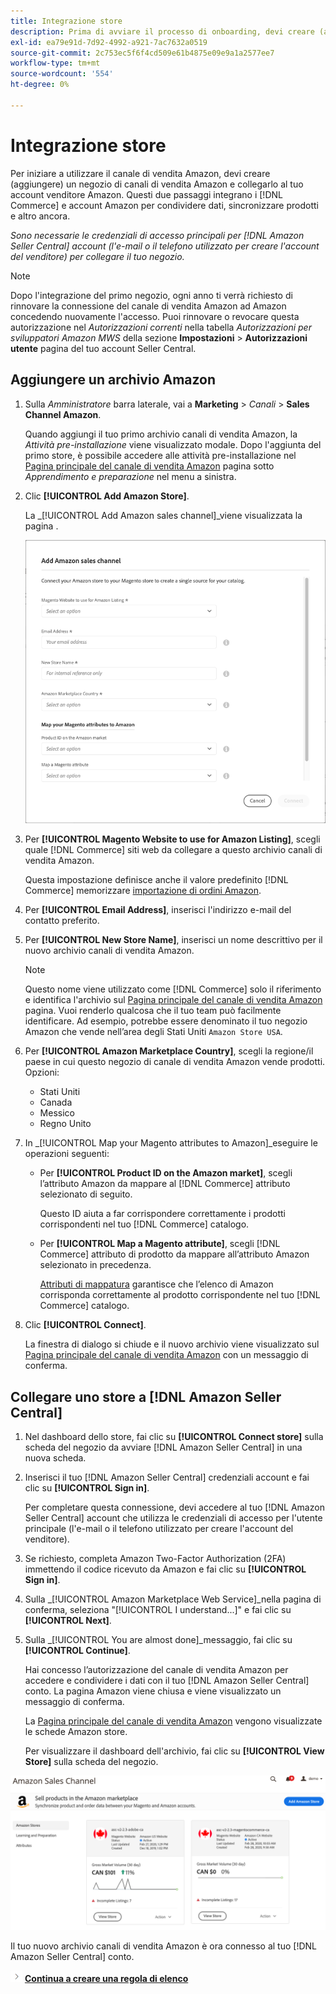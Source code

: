 ```yaml
---
title: Integrazione store
description: Prima di avviare il processo di onboarding, devi creare (aggiungere) un archivio Sales Channel Amazon e connetterlo al tuo account venditore Amazon.
exl-id: ea79e91d-7d92-4992-a921-7ac7632a0519
source-git-commit: 2c753ec5f6f4cd509e61b4875e09e9a1a2577ee7
workflow-type: tm+mt
source-wordcount: '554'
ht-degree: 0%

---
```


# Integrazione store

Per iniziare a utilizzare il canale di vendita Amazon, devi creare (aggiungere) un negozio di canali di vendita Amazon e collegarlo al tuo account venditore Amazon. Questi due passaggi integrano i [!DNL Commerce] e account Amazon per condividere dati, sincronizzare prodotti e altro ancora.

_Sono necessarie le credenziali di accesso principali per [!DNL Amazon Seller Central] account (l&#39;e-mail o il telefono utilizzato per creare l&#39;account del venditore) per collegare il tuo negozio._

>[!NOTE]
>
>Dopo l&#39;integrazione del primo negozio, ogni anno ti verrà richiesto di rinnovare la connessione del canale di vendita Amazon ad Amazon concedendo nuovamente l&#39;accesso. Puoi rinnovare o revocare questa autorizzazione nel _Autorizzazioni correnti_ nella tabella _Autorizzazioni per sviluppatori Amazon MWS_ della sezione **Impostazioni** > **Autorizzazioni utente** pagina del tuo account Seller Central.

## Aggiungere un archivio Amazon

1. Sulla _Amministratore_ barra laterale, vai a **Marketing** > _Canali_ > **Sales Channel Amazon**.

   Quando aggiungi il tuo primo archivio canali di vendita Amazon, la _Attività pre-installazione_ viene visualizzato modale. Dopo l&#39;aggiunta del primo store, è possibile accedere alle attività pre-installazione nel [Pagina principale del canale di vendita Amazon](./amazon-sales-channel-home.md) pagina sotto _Apprendimento e preparazione_ nel menu a sinistra.

1. Clic **[!UICONTROL Add Amazon Store]**.

   La _[!UICONTROL Add Amazon sales channel]_viene visualizzata la pagina .

   ![Aggiungi l&#39;archivio canali di vendita Amazon](assets/amazon-store-integration.png)

1. Per **[!UICONTROL Magento Website to use for Amazon Listing]**, scegli quale [!DNL Commerce] siti web da collegare a questo archivio canali di vendita Amazon.

   Questa impostazione definisce anche il valore predefinito [!DNL Commerce] memorizzare [importazione di ordini Amazon](./order-settings.md).

1. Per **[!UICONTROL Email Address]**, inserisci l&#39;indirizzo e-mail del contatto preferito.

1. Per **[!UICONTROL New Store Name]**, inserisci un nome descrittivo per il nuovo archivio canali di vendita Amazon.

   >[!NOTE]
   >
   >Questo nome viene utilizzato come [!DNL Commerce] solo il riferimento e identifica l&#39;archivio sul [Pagina principale del canale di vendita Amazon](./amazon-sales-channel-home.md) pagina. Vuoi renderlo qualcosa che il tuo team può facilmente identificare. Ad esempio, potrebbe essere denominato il tuo negozio Amazon che vende nell’area degli Stati Uniti `Amazon Store USA`.

1. Per **[!UICONTROL Amazon Marketplace Country]**, scegli la regione/il paese in cui questo negozio di canale di vendita Amazon vende prodotti. Opzioni:

   - Stati Uniti
   - Canada
   - Messico
   - Regno Unito

1. In _[!UICONTROL Map your Magento attributes to Amazon]_eseguire le operazioni seguenti:

   - Per **[!UICONTROL Product ID on the Amazon market]**, scegli l’attributo Amazon da mappare al [!DNL Commerce] attributo selezionato di seguito.

      Questo ID aiuta a far corrispondere correttamente i prodotti corrispondenti nel tuo [!DNL Commerce] catalogo.

   - Per **[!UICONTROL Map a Magento attribute]**, scegli [!DNL Commerce] attributo di prodotto da mappare all’attributo Amazon selezionato in precedenza.

      [Attributi di mappatura](./ob-creating-magento-attributes.md) garantisce che l’elenco di Amazon corrisponda correttamente al prodotto corrispondente nel tuo [!DNL Commerce] catalogo.

1. Clic **[!UICONTROL Connect]**.

   La finestra di dialogo si chiude e il nuovo archivio viene visualizzato sul [Pagina principale del canale di vendita Amazon](./amazon-sales-channel-home.md) con un messaggio di conferma.

## Collegare uno store a [!DNL Amazon Seller Central]

1. Nel dashboard dello store, fai clic su **[!UICONTROL Connect store]** sulla scheda del negozio da avviare [!DNL Amazon Seller Central] in una nuova scheda.

1. Inserisci il tuo [!DNL Amazon Seller Central] credenziali account e fai clic su **[!UICONTROL Sign in]**.

   Per completare questa connessione, devi accedere al tuo [!DNL Amazon Seller Central] account che utilizza le credenziali di accesso per l&#39;utente principale (l&#39;e-mail o il telefono utilizzato per creare l&#39;account del venditore).

1. Se richiesto, completa Amazon Two-Factor Authorization (2FA) immettendo il codice ricevuto da Amazon e fai clic su **[!UICONTROL Sign in]**.

1. Sulla _[!UICONTROL Amazon Marketplace Web Service]_nella pagina di conferma, seleziona &quot;[!UICONTROL I understand...]&quot; e fai clic su **[!UICONTROL Next]**.

1. Sulla _[!UICONTROL You are almost done]_messaggio, fai clic su **[!UICONTROL Continue]**.

   Hai concesso l’autorizzazione del canale di vendita Amazon per accedere e condividere i dati con il tuo [!DNL Amazon Seller Central] conto. La pagina Amazon viene chiusa e viene visualizzato un messaggio di conferma.

   La [Pagina principale del canale di vendita Amazon](./amazon-sales-channel-home.md) vengono visualizzate le schede Amazon store.

   Per visualizzare il dashboard dell&#39;archivio, fai clic su **[!UICONTROL View Store]** sulla scheda del negozio.

![Casa del canale di vendita Amazon con nuova carta del negozio](assets/asc-dashboard-after-2fa.png)

Il tuo nuovo archivio canali di vendita Amazon è ora connesso al tuo [!DNL Amazon Seller Central] conto.

![Icona Successivo](assets/btn-next.png) [**Continua a creare una regola di elenco**](./ob-create-listing-rule.md)
